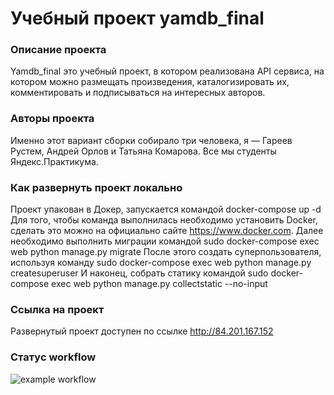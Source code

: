 # Учебный проект yamdb_final 

### Описание проекта
Yamdb_final это учебный проект, в котором реализована API сервиса, 
на котором можно размещать произведения, каталогизировать их, 
комментировать и подписываться на интересных авторов. 

### Авторы проекта
Именно этот вариант сборки собирало три человека, я — Гареев Рустем, Андрей Орлов и Татьяна Комарова. Все мы студенты Яндекс.Практикума. 

### Как развернуть проект локально
Проект упакован в Докер, запускается командой
    docker-compose up -d
Для того, чтобы команда выполнилась необходимо установить Docker, сделать это можно на официально сайте https://www.docker.com.
Далее необходимо выполнить миграции командой
    sudo docker-compose exec web python manage.py migrate
После этого создать суперпользователя, используя команду
    sudo docker-compose exec web python manage.py createsuperuser
И наконец, собрать статику командой
    sudo docker-compose exec web python manage.py collectstatic --no-input

### Ссылка на проект
Развернутый проект доступен по ссылке http://84.201.167.152


### Статус workflow
![example workflow](https://github.com/rustemgareyev/yamdb_final/actions/workflows/yamdb_workflow.yml/badge.svg)
